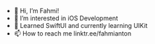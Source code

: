- 👋 Hi, I’m Fahmi!
- 👀 I’m interested in iOS Development
- 🌱 Learned SwiftUI and currently learning UIKit
- 📫 How to reach me linktr.ee/fahmianton

<!---
Mweh/Mweh is a ✨ special ✨ repository because its `README.md` (this file) appears on your GitHub profile.
You can click the Preview link to take a look at your changes.
--->
